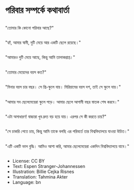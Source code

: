 # পরিবার সম্পর্কে কথাবার্তা

##
"তোমার কি কোনো পরিবার আছে?"

##
"হ্যাঁ, আমার স্বামী, দুটি মেয়ে আর একটি ছেলে রয়েছে।"

##
"আমারও দুটি মেয়ে আছে, কিন্তু আমি তালাকপ্রাপ্ত।"

##
"তোমার মেয়েদের বয়স কত?"

##
"মিনার বয়স চার বছর। সে প্রি-স্কুলে যায়। মিরিয়ামের বয়স দশ, তাই সে স্কুলে যায়।"

##
"আমার সব ছেলেমেয়েরা স্কুলে পড়ে। আমার ছেলে আগামী বছর স্নাতক শেষ করবে।"

##
"এটা অসাধারণ! বাচ্চারা খুব দ্রুত বড় হয়ে যায়। এরপর সে কী করতে চায়?"

##
"সে চাকরি পেতে চায়, কিন্তু আমি তাকে বলছি এর পরিবর্তে তার বিশ্ববিদ্যালয়ে যাওয়া উচিত।"

##
"এটি একটি ভাল বুদ্ধি। আমিও আশা করি, আমার ছেলেমেয়েরা একদিন বিশ্ববিদ্যালয়ে যাবে।"

##
* License: CC BY
* Text: Espen Stranger-Johannessen
* Illustration: Billie Cejka Risnes
* Translation: Tahmina Akter
* Language: bn
